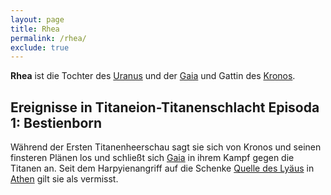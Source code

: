 ```yaml
---
layout: page
title: Rhea
permalink: /rhea/
exclude: true
---
```


**Rhea** ist die Tochter des [Uranus](/uranus/) und der [Gaia](/gaia/) und Gattin des [Kronos](/kronos/).

## Ereignisse in Titaneion-Titanenschlacht Episoda 1: Bestienborn

Während der Ersten Titanenheerschau sagt sie sich von Kronos und seinen finsteren Plänen los und schließt sich [Gaia](/gaia/) in ihrem Kampf gegen die Titanen an. Seit dem Harpyienangriff auf die Schenke [Quelle des Lyäus](/quelle-des-lyaeus/) in [Athen](/athen/) gilt sie als vermisst.
